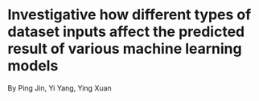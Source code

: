 # Investigative how different types of dataset inputs affect the predicted result of various machine learning models

By Ping Jin, Yi Yang, Ying Xuan
